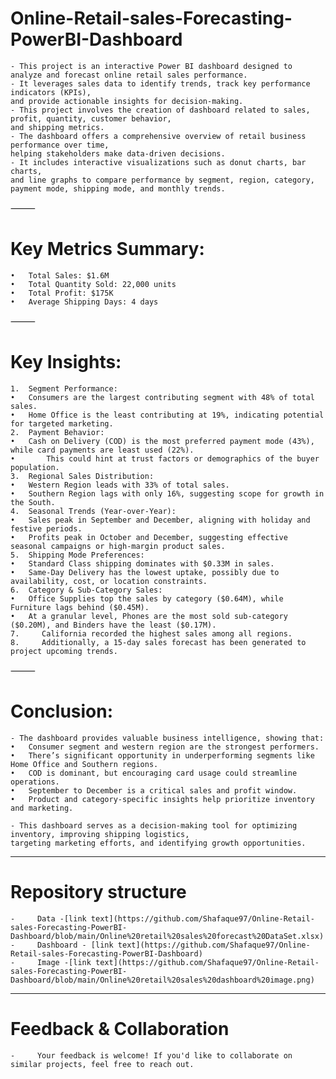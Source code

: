 # Online-Retail-sales-Forecasting-PowerBI-Dashboard
    - This project is an interactive Power BI dashboard designed to analyze and forecast online retail sales performance.  
    - It leverages sales data to identify trends, track key performance indicators (KPIs),  
    and provide actionable insights for decision-making.
    - This project involves the creation of dashboard related to sales, profit, quantity, customer behavior,  
    and shipping metrics.  
    - The dashboard offers a comprehensive overview of retail business performance over time,  
    helping stakeholders make data-driven decisions.  
    - It includes interactive visualizations such as donut charts, bar charts,  
    and line graphs to compare performance by segment, region, category, payment mode, shipping mode, and monthly trends.

⸻

# Key Metrics Summary:
	•	Total Sales: $1.6M
	•	Total Quantity Sold: 22,000 units
	•	Total Profit: $175K
	•	Average Shipping Days: 4 days

⸻

# Key Insights:
	1.	Segment Performance:
	•	Consumers are the largest contributing segment with 48% of total sales.
	•	Home Office is the least contributing at 19%, indicating potential for targeted marketing.
	2.	Payment Behavior:
	•	Cash on Delivery (COD) is the most preferred payment mode (43%), while card payments are least used (22%).
    •       This could hint at trust factors or demographics of the buyer population.
	3.	Regional Sales Distribution:
	•	Western Region leads with 33% of total sales.
	•	Southern Region lags with only 16%, suggesting scope for growth in the South.
	4.	Seasonal Trends (Year-over-Year):
	•	Sales peak in September and December, aligning with holiday and festive periods.
	•	Profits peak in October and December, suggesting effective seasonal campaigns or high-margin product sales.
	5.	Shipping Mode Preferences:
	•	Standard Class shipping dominates with $0.33M in sales.
	•	Same-Day Delivery has the lowest uptake, possibly due to availability, cost, or location constraints.
	6.	Category & Sub-Category Sales:
	•	Office Supplies top the sales by category ($0.64M), while Furniture lags behind ($0.45M).
	•	At a granular level, Phones are the most sold sub-category ($0.20M), and Binders have the least ($0.17M).
    7.     California recorded the highest sales among all regions. 
    8.     Additionally, a 15-day sales forecast has been generated to project upcoming trends.

  
⸻

# Conclusion:
    - The dashboard provides valuable business intelligence, showing that:
	•	Consumer segment and western region are the strongest performers.
	•	There’s significant opportunity in underperforming segments like Home Office and Southern regions.
	•	COD is dominant, but encouraging card usage could streamline operations.
	•	September to December is a critical sales and profit window.
	•	Product and category-specific insights help prioritize inventory and marketing.

    - This dashboard serves as a decision-making tool for optimizing inventory, improving shipping logistics,   
    targeting marketing efforts, and identifying growth opportunities.


______

# Repository structure
    -     Data -[link text](https://github.com/Shafaque97/Online-Retail-sales-Forecasting-PowerBI-Dashboard/blob/main/Online%20retail%20sales%20forecast%20DataSet.xlsx)
    -     Dashboard - [link text](https://github.com/Shafaque97/Online-Retail-sales-Forecasting-PowerBI-Dashboard)
    -     Image -[link text](https://github.com/Shafaque97/Online-Retail-sales-Forecasting-PowerBI-Dashboard/blob/main/Online%20retail%20sales%20dashboard%20image.png)


______

# Feedback & Collaboration
    -     Your feedback is welcome! If you'd like to collaborate on similar projects, feel free to reach out.
